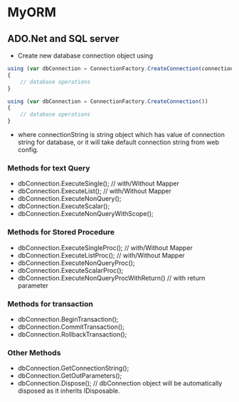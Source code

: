 # MyORM
## ADO.Net and SQL server  
  
- Create new database connection object using 
````javascript
using (var dbConnection = ConnectionFactory.CreateConnection(connectionString))
{
    // database operations
}
````
````javascript
using (var dbConnection = ConnectionFactory.CreateConnection())
{
    // database operations
}
````
- where connectionString is string object which has value of connection string for database, or it will take default connection string from web config.
  
### Methods for text Query
- dbConnection.ExecuteSingle<T>(); // with/Without Mapper
- dbConnection.ExecuteList<T>(); // with/Without Mapper
- dbConnection.ExecuteNonQuery();
- dbConnection.ExecuteScalar<T>();
- dbConnection.ExecuteNonQueryWithScope<T>();
  
### Methods for Stored Procedure
- dbConnection.ExecuteSingleProc<T>(); // with/Without Mapper
- dbConnection.ExecuteListProc<T>(); // with/Without Mapper
- dbConnection.ExecuteNonQueryProc();
- dbConnection.ExecuteScalarProc<T>();
- dbConnection.ExecuteNonQueryProcWithReturn<T>() // with return parameter
  
### Methods for transaction
- dbConnection.BeginTransaction();
- dbConnection.CommitTransaction();
- dbConnection.RollbackTransaction();
  
### Other Methods
- dbConnection.GetConnectionString();
- dbConnection.GetOutParameters();
- dbConnection.Dispose();  // dbConnection object will be automatically disposed as it inherits IDisposable.
